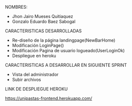 NOMBRES:
- Jhon Jairo Mueses Quitiaquez
- Gonzalo Eduardo Baez Sabogal

CARACTERISTICAS DESARROLLADAS
- Re-diseño de la página landingpage(NewBarHome)
- Modificación LoginPage()
- Modificación Pagina de usuario logueado(UserLoginOk)
- Despliegue en heroku

CARACTERISTICAS A DESARROLLAR EN SIGUIENTE SPRINT

- Vista del administrador
- Subir archivos

LINK DE DESPLIEGUE HEROKU

https://unipastas-frontend.herokuapp.com/
